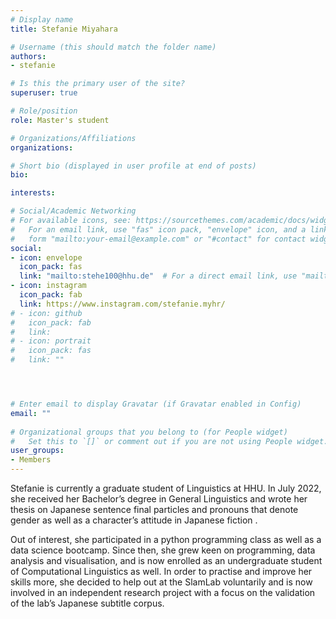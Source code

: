 ```yaml
---
# Display name
title: Stefanie Miyahara

# Username (this should match the folder name)
authors:
- stefanie

# Is this the primary user of the site?
superuser: true

# Role/position
role: Master's student

# Organizations/Affiliations
organizations:

# Short bio (displayed in user profile at end of posts)
bio: 

interests:

# Social/Academic Networking
# For available icons, see: https://sourcethemes.com/academic/docs/widgets/#icons
#   For an email link, use "fas" icon pack, "envelope" icon, and a link in the
#   form "mailto:your-email@example.com" or "#contact" for contact widget.
social:
- icon: envelope
  icon_pack: fas
  link: "mailto:stehe100@hhu.de"  # For a direct email link, use "mailto:test@example.org".
- icon: instagram
  icon_pack: fab
  link: https://www.instagram.com/stefanie.myhr/
# - icon: github
#   icon_pack: fab
#   link: 
# - icon: portrait
#   icon_pack: fas
#   link: ""




# Enter email to display Gravatar (if Gravatar enabled in Config)
email: ""
  
# Organizational groups that you belong to (for People widget)
#   Set this to `[]` or comment out if you are not using People widget.  
user_groups:
- Members
---
```

Stefanie is currently a graduate student of Linguistics at HHU. In July 2022, she received her Bachelor’s degree in General Linguistics and wrote her thesis on Japanese sentence final particles and pronouns that denote gender as well as a character’s attitude in Japanese fiction .

Out of interest, she participated in a python programming class as well as a data science bootcamp. Since then, she grew keen on programming, data analysis and visualisation, and is now enrolled as an undergraduate student of Computational Linguistics as well.
In order to practise and improve her skills more, she decided to help out at the SlamLab voluntarily and is now involved in an independent research project with a focus on the validation of the lab’s Japanese subtitle corpus.